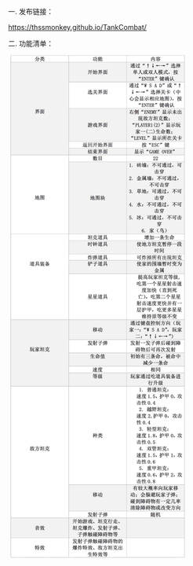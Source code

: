 一. 发布链接：

  https://thssmonkey.github.io/TankCombat/
  
二. 功能清单：

  ![image](https://github.com/thssmonkey/TankCombat/raw/master/images/docPic.png)
